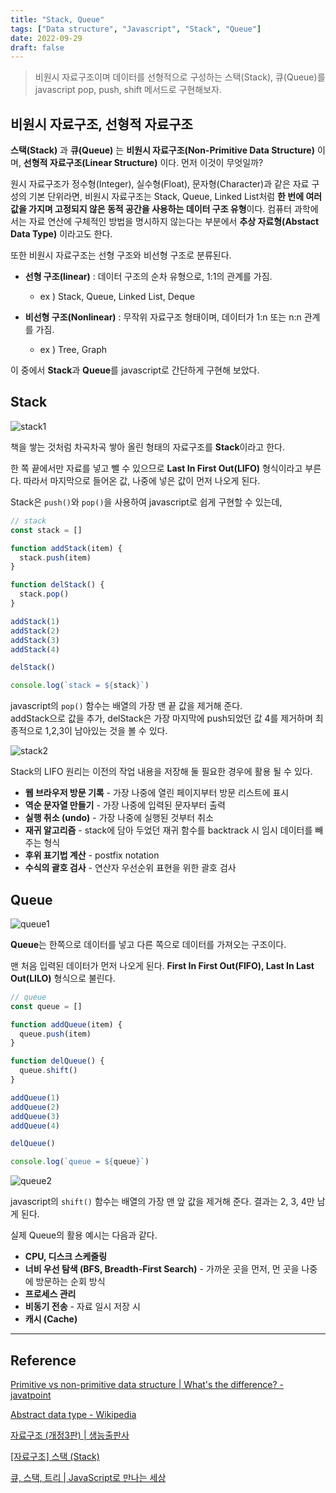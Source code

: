 ```yaml
---
title: "Stack, Queue"
tags: ["Data structure", "Javascript", "Stack", "Queue"]
date: 2022-09-29
draft: false
---
```


> 비원시 자료구조이며 데이터를 선형적으로 구성하는 스택(Stack), 큐(Queue)를 javascript pop, push, shift 메서드로 구현해보자.

## 비원시 자료구조, 선형적 자료구조

**스택(Stack)** 과 **큐(Queue)** 는 **비원시 자료구조(Non-Primitive Data Structure)** 이며, **선형적 자료구조(Linear Structure)** 이다. 먼저 이것이 무엇일까?

원시 자료구조가 정수형(Integer), 실수형(Float), 문자형(Character)과 같은 자료 구성의 기본 단위라면, 비원시 자료구조는 Stack, Queue, Linked List처럼 **한 번에 여러 값을 가지며 고정되지 않은 동적 공간을 사용하는 데이터 구조 유형**이다. 컴퓨터 과학에서는 자료 연산에 구체적인 방법을 명시하지 않는다는 부분에서 **추상 자료형(Abstact Data Type)** 이라고도 한다.

또한 비원시 자료구조는 선형 구조와 비선형 구조로 분류된다.

- **선형 구조(linear)** : 데이터 구조의 순차 유형으로, 1:1의 관계를 가짐.

  - ex ) Stack, Queue, Linked List, Deque

- **비선형 구조(Nonlinear)** : 무작위 자료구조 형태이며, 데이터가 1:n 또는 n:n 관계를 가짐.
  - ex ) Tree, Graph

이 중에서 **Stack**과 **Queue**를 javascript로 간단하게 구현해 보았다.

## Stack

![stack1](https://drive.google.com/uc?export=view&id=1Djln9elxOtKCVyaSQyEdoT9qBbcd8eLF)

책을 쌓는 것처럼 차곡차곡 쌓아 올린 형태의 자료구조를 **Stack**이라고 한다.

한 쪽 끝에서만 자료를 넣고 뺄 수 있으므로 **Last In First Out(LIFO)** 형식이라고 부른다.
따라서 마지막으로 들어온 값, 나중에 넣은 값이 먼저 나오게 된다.

Stack은 `push()`와 `pop()`을 사용하여 javascript로 쉽게 구현할 수 있는데,

```javascript
// stack
const stack = []

function addStack(item) {
  stack.push(item)
}

function delStack() {
  stack.pop()
}

addStack(1)
addStack(2)
addStack(3)
addStack(4)

delStack()

console.log(`stack = ${stack}`)
```

javascript의 `pop()` 함수는 배열의 가장 맨 끝 값을 제거해 준다.<br>
addStack으로 값을 추가, delStack은 가장 마지막에 push되었던 값 4를 제거하며 최종적으로 1,2,3이 남아있는 것을 볼 수 있다.

![stack2](https://drive.google.com/uc?export=view&id=1k8afn95nNm6lndVu5fn2EtwHXiwf9f_f)

Stack의 LIFO 원리는 이전의 작업 내용을 저장해 둘 필요한 경우에 활용 될 수 있다.

- **웹 브라우저 방문 기록** - 가장 나중에 열린 페이지부터 방문 리스트에 표시
- **역순 문자열 만들기** - 가장 나중에 입력된 문자부터 출력
- **실행 취소 (undo)** - 가장 나중에 실행된 것부터 취소
- **재귀 알고리즘** - stack에 담아 두었던 재귀 함수를 backtrack 시 임시 데이터를 빼주는 형식
- **후위 표기법 계산** - postfix notation
- **수식의 괄호 검사** - 연산자 우선순위 표현을 위한 괄호 검사

## Queue

![queue1](https://drive.google.com/uc?export=view&id=1ejqChP2Y_d0dyhIglOMnZEvccX2KmZQI)

**Queue**는 한쪽으로 데이터를 넣고 다른 쪽으로 데이터를 가져오는 구조이다.

맨 처음 입력된 데이터가 먼저 나오게 된다. **First In First Out(FIFO), Last In Last Out(LILO)** 형식으로 불린다.

```javascript
// queue
const queue = []

function addQueue(item) {
  queue.push(item)
}

function delQueue() {
  queue.shift()
}

addQueue(1)
addQueue(2)
addQueue(3)
addQueue(4)

delQueue()

console.log(`queue = ${queue}`)
```

![queue2](https://drive.google.com/uc?export=view&id=1ipsBu2wtEIdPHIUwaNHGNO1KYb6Xoshl)

javascript의 `shift()` 함수는 배열의 가장 맨 앞 값을 제거해 준다. 결과는 2, 3, 4만 남게 된다.

실제 Queue의 활용 예시는 다음과 같다.

- **CPU, 디스크 스케줄링**
- **너비 우선 탐색 (BFS, Breadth-First Search)** - 가까운 곳을 먼저, 먼 곳을 나중에 방문하는 순회 방식
- **프로세스 관리**
- **비동기 전송** - 자료 일시 저장 시
- **캐시 (Cache)**

---

## Reference

[Primitive vs non-primitive data structure | What's the difference? - javatpoint](https://www.javatpoint.com/primitive-vs-non-primitive-data-structure)

[Abstract data type - Wikipedia](https://en.wikipedia.org/wiki/Abstract_data_type)

[자료구조 (개정3판) | 생능출판사](https://www.booksr.co.kr/product/9788970509716/)

[[자료구조] 스택 (Stack)](https://yoongrammer.tistory.com/45)

[큐, 스택, 트리 | JavaScript로 만나는 세상](https://helloworldjavascript.net/pages/282-data-structures.html)
